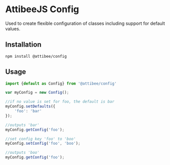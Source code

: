 # AttibeeJS Config

Used to create flexible configuration of classes including support for default
values.

## Installation

`npm install @attibee/config`

## Usage

```javascript
import {default as Config} from '@attibee/config'

var myConfig = new Config();

//if no value is set for foo, the default is bar
myConfig.setDefaults({
    'foo': 'bar'
});

//outputs 'bar'
myConfig.getConfig('foo');

//set config key 'foo' to 'boo'
myConfig.setConfig('foo', 'boo');

//outputs 'boo'
myConfig.getConfig('foo');
```